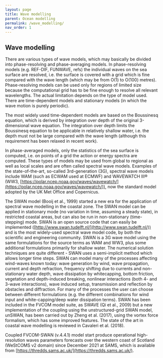 ```yaml
---
layout: page
title: Wave modelling
parent: Ocean modelling
permalink: /wave_modelling/
nav_order: 1
---
```


## Wave modelling
There are various types of wave models, which may basically be divided into phase-resolving and phase-averaging models. In phase-resolving models (e.g. REF-DIF, FUNWAVE, refs) the individual waves on the sea surface are resolved, i.e. the surface is covered with a grid which is fine compared with the wave length (which may be from O(1) to O(100) metres). Phase-resolving models can be used only for regions of limited size because the computational grid has to be fine enough to resolve all relevant wavelengths. The actual limitation depends on the type of model used. There are time-dependent models and stationary models (in which the wave motion is purely periodic).

The most widely used time-dependent models are based on the Boussinesq equation, which is derived by integration over depth of the original 3-dimensional wave equation. The integration over depth limits the Boussinesq equation to be applicable in relatively shallow water, i.e. the depth must not be large compared with the wave length (although this requirement has been relaxed in recent work).

In phase-averaged models, only the statistics of the sea surface is computed, i.e. on points of a grid the action or energy spectra are computed. These types of models may be used from global to regional as well as local scales and are often called spectral wave models. Examples of the state-of-the-art, so-called 3rd-generation (3G), spectral wave models include WAM (such as ECWAM used at ECMWF) and WAVEWATCH III® (WW3, [https://polar.ncep.noaa.gov/waves/wavewatch/](https://polar.ncep.noaa.gov/waves/wavewatch/)), now the standard model adopted by the UK Met Office and Copernicus.

The SWAN model (Booij et al., 1999) started a new era for the application of spectral wave modelling in the coastal zone. The SWAN model can be applied in stationary mode (no variation in time, assuming a steady state), in restricted coastal areas, but can also be run in non-stationary (time-stepping) mode.  SWAN is an open source code that can easily be implemented ([http://www.swan.tudelft.nl/](http://www.swan.tudelft.nl/)) and is the most widely-used spectral wave model code, by both the scientific and engineering community. SWAN is a 3G wave model using the same formulations for the source terms as WAM and WW3, plus some additional formulations primarily for shallow water. The numerical solution techniques are quite different - SWAN uses a semi-implicit method which allows longer time steps. SWAN can model many of the processes affecting wind-waves known today: wave generation by wind, wave propagation, current and depth refraction, frequency shifting due to currents and non-stationary water depth, wave dissipation by whitecapping, bottom friction, vegetation and depth-induced breaking, nonlinear interactions (both 4- and 3-wave interactions), wave induced setup, transmission and reflection by obstacles and diffraction. For many of the processes the user can choose between different formulations (e.g. the different combinations for wind input and white-capping/deep water dissipation terms). SWAN has been included in the FVCOM model suite, as SWAVE (Qi et al., 2009) but a new implementation of the coupling using the unstructured-grid SWAN model, unSWAN, has been carried out by Zheng et al. (2017), using the vortex force formalism, which has some improved features. The state of the art in coastal wave modelling is reviewed in Cavaleri et al. (2018).

Coupled FVCOM-SWAN (v.4.4.1) model start produce operational high-resolution waves parameters forecasts over the western coast of Scotland (WeStCOMS v2 domain) since December  2021 at SAMS, which is available from [https://thredds.sams.ac.uk/](https://thredds.sams.ac.uk/).

